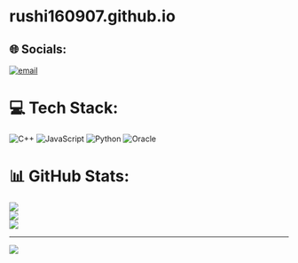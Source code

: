 # rushi160907.github.io

## 🌐 Socials:
[![email](https://img.shields.io/badge/Email-D14836?logo=gmail&logoColor=white)](mailto:rushichamaria@gmail.com) 

# 💻 Tech Stack:
![C++](https://img.shields.io/badge/c++-%2300599C.svg?style=for-the-badge&logo=c%2B%2B&logoColor=white) ![JavaScript](https://img.shields.io/badge/javascript-%23323330.svg?style=for-the-badge&logo=javascript&logoColor=%23F7DF1E) ![Python](https://img.shields.io/badge/python-3670A0?style=for-the-badge&logo=python&logoColor=ffdd54) ![Oracle](https://img.shields.io/badge/Oracle-F80000?style=for-the-badge&logo=oracle&logoColor=white)
# 📊 GitHub Stats:
![](https://github-readme-stats.vercel.app/api?username=rushi160907&theme=dark&hide_border=false&include_all_commits=false&count_private=false)<br/>
![](https://nirzak-streak-stats.vercel.app/?user=rushi160907&theme=dark&hide_border=false)<br/>
![](https://github-readme-stats.vercel.app/api/top-langs/?username=rushi160907&theme=dark&hide_border=false&include_all_commits=false&count_private=false&layout=compact)

---
[![](https://visitcount.itsvg.in/api?id=rushi160907&icon=0&color=0)](https://visitcount.itsvg.in)

<!-- Proudly created with GPRM ( https://gprm.itsvg.in ) -->
